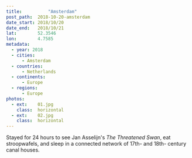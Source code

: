 ```yaml
---
title:			"Amsterdam"
post_path:	2018-10-20-amsterdam
date_start:	2018/10/20
date_end:   2018/10/21
lat:        52.3546
lon:        4.7585
metadata:
  - year: 2018
  - cities:
      - Amsterdam
  - countries:
      - Netherlands
  - continents:
      - Europe
  - regions:
      - Europe
photos:
  - ext:    01.jpg
    class:  horizontal
  - ext:    02.jpg
    class:  horizontal
---
```

Stayed for 24 hours to see Jan Asselijn's _The Threatened Swan_, eat stroopwafels, and sleep in a connected network of 17th- and 18th- century canal houses.